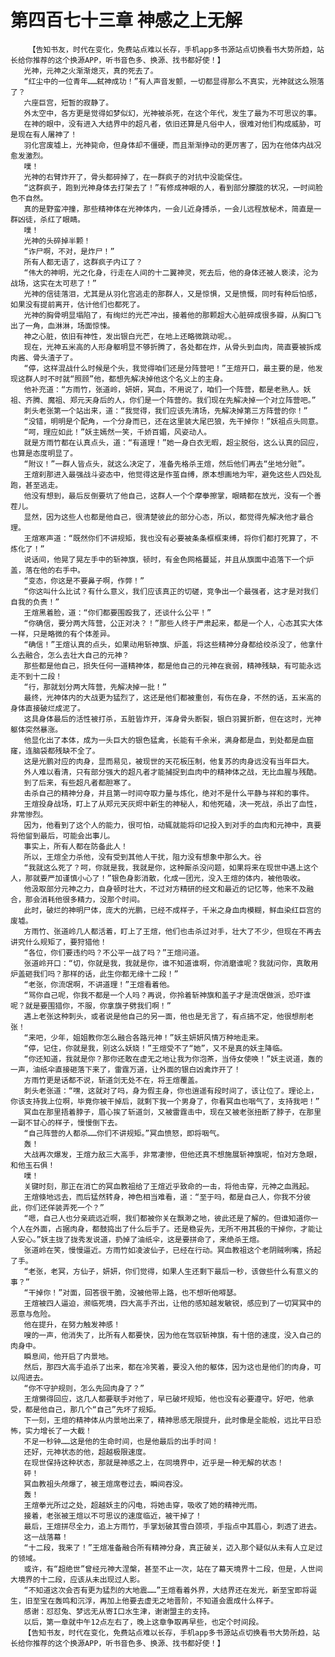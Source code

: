 # 第四百七十三章 神感之上无解
        【告知书友，时代在变化，免费站点难以长存，手机app多书源站点切换看书大势所趋，站长给你推荐的这个换源APP，听书音色多、换源、找书都好使！】
       光神，元神之火渐渐熄灭，真的死去了。
       “红尘中的一位青年……弑神成功！”有人声音发颤，一切都显得那么不真实，光神就这么殒落了？
       六座巨宫，短暂的寂静了。
       外太空中，各方更是觉得如梦似幻，光神被杀死，在这个年代，发生了最为不可思议的事。
       在神的眼中，没有进入大结界中的超凡者，依旧还算是凡俗中人，很难对他们构成威胁，可是现在有人屠神了！
       羽化宫废墟上，光神毙命，但身体却不僵硬，而且渐渐挣动的更厉害了，因为在他体内战况愈发激烈。
       噗！
       光神的右臂炸开了，骨头都碎掉了，在一群疯子的对抗中没能保住。
       “这群疯子，跑到光神身体去打架去了！”有修成神眼的人，看到部分朦胧的状况，一时间脸色不自然。
       真的是野蛮冲撞，那些精神体在光神体内，一会儿近身搏杀，一会儿远程放秘术，简直是一群凶徒，杀红了眼睛。
       噗！
       光神的头碎掉半颗！
       “诈尸啊，不对，是炸尸！”
       所有人都无语了，这群疯子内讧了？
       “伟大的神明，光之化身，行走在人间的十二翼神灵，死去后，他的身体还被人亵渎，沦为战场，这实在太可悲了！”
       光神的信徒落泪，尤其是从羽化宫逃走的那群人，又是惊惧，又是愤慨，同时有种后怕感，如果没有提前离开，估计他们也都死了。
       光神的胸骨明显塌陷了，有绚烂的光芒冲出，接着他的那颗超大心脏碎成很多瓣，从胸口飞出了一角，血淋淋，场面惊悚。
       神之心脏，依旧有神性，发出银白光芒，在地上还略微跳动呢。。
       现在，光神五米高的人形身躯明显不够折腾了，各处都在炸，从骨头到血肉，简直要被拆成肉酱、骨头渣子了。
       “停，这样混战什么时候是个头，我觉得咱们还是分阵营吧！”王煊开口，最主要的是，他发现这群人时不时就“照顾”他，都想先解决掉他这个名义上的主身。
       他补充道：“方雨竹，张道岭，妍妍，冥血，不用说了，咱们一个阵营，都是老熟人。妖祖、齐腾、魔祖、郑元天身后的人，你们是一个阵营的。我们现在先解决掉一个对立阵营吧。”
       刺头老张第一个站出来，道：“我觉得，我们应该先清场，先解决掉第三方阵营的你！”
       “没错，明明是个配角，一个分身而已，还在这里装大尾巴狼，先干掉你！”妖祖点头同意。
       “呵，理应如此！”妖主嫣然一笑，千娇百媚，风姿动人。
       就是方雨竹都在认真点头，道：“有道理！”她一身白衣无暇，超尘脱俗，这么认真的回应，也算是态度明显了。
       “附议！”一群人皆点头，就这么决定了，准备先格杀王煊，然后他们再去“坐地分赃”。
       王煊刹那进入最强战斗姿态中，他觉得这是作茧自缚，原本想画地为牢，避免这些人四处乱跑，甚至逃走。
       他没有想到，最后反倒要坑了他自己，这群人一个个摩拳擦掌，眼睛都在放光，没有一个善茬儿。
       显然，因为这些人也都是他自己，很清楚彼此的部分心态，所以，都觉得先解决他才最合理。
       王煊寒声道：“既然你们不讲规矩，我也没有必要被条条框框束缚，将你们都打死算了，不炼化了！”
       说话间，他晃了晃左手中的斩神旗，顿时，有金色网格蔓延，并且从旗面中追落下一个炉盖，落在他的右手中。
       “变态，你这是不要鼻子啊，作弊！”
       “你这叫什么比试？有什么意义，我们应该真正的切磋，竞争出一个最强者，这才是对我们自我的负责！”
       王煊黑着脸，道：“你们都要围殴我了，还谈什么公平！”
       “你确信，要分两大阵营，公正对决？！”那些人终于严肃起来，都是一个人，心态其实大体一样，只是略微的有个体差异。
       “确信！”王煊认真的点头，如果动用斩神旗、炉盖，将这些精神分身都给绞杀没了，他拿什么去融合，怎么去壮大自己的元神？
       那些都是他自己，损失任何一道精神体，都是他自己的元神在衰弱，精神残缺，有可能永远走不到十二段！
       “行，那就划分两大阵营，先解决掉一批！”
       最终，光神体内的大战更为猛烈了，这还是他们都被重创，有伤在身，不然的话，五米高的身体直接破烂成泥了。
       这具身体最后的活性被打杀，五脏皆炸开，浑身骨头断裂，银白羽翼折断，但在这时，光神躯体突然暴涨。
       他显化出了本体，成为一头巨大的银色猛禽，长能有千余米，满身都是血，到处都是血窟窿，连脑袋都残缺不全了。
       这是光鹏对应的肉身，显而易见，被现世的天花板压制，他复苏的肉身远没有当年巨大。
       外人难以看清，只有部分强大的超凡者才能捕捉到血肉中的精神体之战，无比血腥与残酷。
       到了后来，有些超凡者都胆寒了。
       击杀自己的精神分身，并且第一时间夺取力量与炼化，绝对不是什么平静与祥和的事件。
       王煊投身战场，盯上了从郑元天灰烬中新生的神秘人，和他死磕，决一死战，杀出了血性，非常惨烈。
       因为，他看到了这个人的能力，很可怕，动辄就能将印记投入到对手的血肉和元神中，真要将他留到最后，可能会出事儿。
       事实上，所有人都在防备此人！
       所以，王煊全力杀他，没有受到其他人干扰，阻力没有想象中那么大。谷
       “我就这么死了？呵，你就是我，我就是你，这种厮杀没问题，如果将来在现世中遇上这个人，那就要严加谨慎小心了！”银色身影消散，化成一团光，没入王煊的体内，被他吸收。
       他汲取部分元神之力，自身顿时壮大，不过对方精研的经文和最近的记忆等，他来不及融合，那会消耗他很多精力，没那个时间。
       此时，破烂的神明尸体，庞大的光鹏，已经不成样子，千米之身血肉模糊，鲜血染红巨宫的废墟。
       方雨竹、张道岭几人都活着，盯上了王煊，他们也击杀过对手，壮大了不少，但现在不再去讲究什么规矩了，要狩猎他！
       “各位，你们要违约吗？不公平一战了吗？”王煊问道。
       张道岭开口：“切，你就是我，我就是你，谁不知道谁啊，你消磨谁呢？我就问你，真敢用炉盖砸我们吗？那样的话，此生你都无缘十二段！”
       “老张，你流氓啊，不讲道理！”王煊看着他。
       “骂你自己呢，你我不都是一个人吗？再说，你拎着斩神旗和盖子才是流氓做派，恐吓谁呢？就是要围猎你，不服，你拿旗子劈我们啊！”
       遇上老张这种刺头，或者说是他自己的另一面，他也是无言了，有点搞不定，他很想削老张！
       “来吧，少年，姐姐教你怎么融合各路元神！”妖主妍妍风情万种地走来。
       “停，记住，你就是我，别这么妖娆！”王煊受不了“她”，又不是真的妖主降临。
       “你还知道，我就是你？那你还敢在虚无之地让我为你泡茶，当侍女使唤！”妖主说道，轰的一声，油纸伞直接砸落下来了，雷霆万道，让外面的银白凶禽炸开了！
       方雨竹更是话都不说，斩道剑无处不在，将王煊覆盖。
       刺头老张道：“嘿，这就对了吗，身为假主身，你也逍遥有段时间了，该让位了。理论上，你该支持我上位啊，毕竟你被干掉后，就剩下我一个男身了，你看冥血也咽气了，支持我吧！”
       冥血在那里捂着脖子，眉心挨了斩道剑，又被雷霆击中，现在又被老张扭断了脖子，在那里一副不甘心的样子，慢慢倒下去。
       “自己阵营的人都杀……你们不讲规矩。”冥血愤怒，即将咽气。
       轰！
       大战再次爆发，王煊力敌三大高手，非常凄惨，但他还真不想施展斩神旗呢，怕对方急眼，和他玉石俱！
       噗！
       关键时刻，那正在消亡的冥血教祖给了王煊近乎致命的一击，将他击穿，元神之血溅起。
       王煊倏地远去，而后猛然转身，神色相当难看，道：“至于吗，都是自己人，你我不分彼此，你们还佯装弄死一个？”
       “嗯，自己人也分亲疏远近啊，我们都被你关在飘渺之地，彼此还是了解的。但谁知道你一个人在外面，占据肉身，都鼓捣出了什么后手了。还是稳妥先，无所不用其极的干掉你，才能让人安心。”妖主拢了拢秀发说道，扔掉了油纸伞，这是要拼命了，来绝杀王煊。
       张道岭在笑，慢慢逼近。方雨竹如凌波仙子，已经在行动。冥血教祖这个老阴贼咧嘴，扬起了手。
       “老张，老冥，方仙子，妍妍，你们觉得，如果人生还剩下最后一秒，该做些什么有意义的事？”
       “干掉你！”对面，回答很干脆，没被他带上路，也不想听他嘚瑟。
       王煊被四人逼迫，濒临死境，四大高手齐出，让他的感知越发敏锐，感应到了一切冥冥中的恶意与危险。
       他在提升，在努力触发神感！
       嗖的一声，他消失了，比所有人都要快，因为他在驾驭斩神旗，有十倍的速度，没入自己的肉身中。
       瞬息间，他开启了内景地。
       然后，那四大高手追杀了出来，都在冷笑着，要没入他的躯体，因为这也是他们的肉身，可以闯进去。
       “你不守护规则，怎么先回肉身了？”
       王煊懒得回应，这几人都要联手对他了，早已破坏规矩，他也没有必要遵守。好吧，他承受，都是他自己，那几个“自己”先坏了规矩。
       下一刻，王煊的精神体从内景地出来了，精神思感无限提升，此时像是全能般，远比平日恐怖，实力增长了一大截！
       不足一秒钟……这是他的生命时间，也是他最后的出手时间！
       还好，元神状态的他，超越极限速度。
       在现世保持这种状态，那就是神感之上，在同境界中，近乎是一种无解的状态！
       砰！
       冥血教祖头颅爆了，被王煊席卷过去，瞬间吞没。
       轰！
       王煊拳光所过之处，超越妖主的闪电，将她击穿，吸收了她的精神光雨。
       接着，老张被王煊以不可思议的速度临近，被干掉了！
       最后，王煊拼尽全力，追上方雨竹，手掌划破其雪白颈项，手指点中其眉心，刺透了进去。
       这一战落幕！
       “十二段，我来了！”王煊准备融合所有精神分身，真正破关，迈入那个疑似从未有人立足过的领域。
       或许，有“超绝世”曾经元神大涅槃，甚至不止一次，站在了幕天境界十二段，但是，人世间大境界的十二段，应该从未出现过人影。
       “不知道这次会否有更为猛烈的大地震……”王煊看着外界，大结界还在发光，新至宝即将诞生，旧至宝在轰鸣和沉浮，再加上他要去虚无之地晋阶，不知道会震成什么样子。
       感谢：怼怼兔、梦远无从寄I口水生津，谢谢盟主的支持。
       以后，第一章就中午12点左右了，晚上这章争取再早些，也定个时间段。
       【告知书友，时代在变化，免费站点难以长存，手机app多书源站点切换看书大势所趋，站长给你推荐的这个换源APP，听书音色多、换源、找书都好使！】